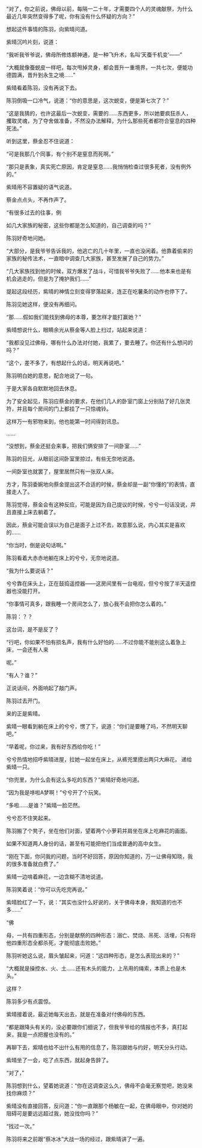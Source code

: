 “对了，你之前说，佛母以前，每隔一二十年，才需要四个人的灵魂献祭，为什么最近几年突然变得多了呢，你有没有什么怀疑的方向？”

想起这件事情的陈羽，向紫晴问道。

紫晴沉吟片刻，说道：

“我听我爷爷说，佛母所修炼额神通，是一种飞升术，名叫‘天蚕千机变’——”

“大概就像蚕蜕皮一样吧，每次甩掉灵身，都会晋升一重境界，一共七次，便能功德圆满，晋升到永生之境……”

紫晴看着陈羽，没有再说下去。

陈羽倒吸一口冷气，说道：“你的意思是，这次蜕变，便是第七次了？”

“这是我猜的，也许这最后一次蜕变，需要的……东西更多，所以她要疯狂杀人，攫取灵魂，为了夺舍做准备，不然没办法解释，为什么那些死者都符合窒息的四种死法。”

听到这里，蔡金忍不住说道：

“可是我那几个同事，有个别不是窒息而死啊。”

“那只是表象，真实死亡原因，肯定是窒息……我悄悄检查过很多死者，没有例外的。”

紫晴用不容置疑的语气说道。

蔡金点点头，不再作声了。

“有很多过去的往事，例

如几大家族的秘密，这些你都是怎么知道的，自己调查的吗？”

陈羽好奇地问她。

“大部分，是我爷爷告诉我的，他逃亡的几十年里，一直也没闲着。他靠着偷来的家族的秘传法术，一直暗中调查几大家族，甚至发展了自己的势力。”

“几大家族找到他的时候，双方爆发了战斗，可惜我爷爷失败了……他本来也是有机会逃走的，但是为了掩护我们……”

提起这段经历，紫晴的神情立刻变得寥落起来，连正在吃薯条的动作也停下了。

陈羽见她这样，便没有再细问。

“那……假如我们能找到佛母的本尊，要怎样才能打赢她？”

紫晴想说什么，眼睛余光从蔡金等人脸上扫过，站起来说道：

“我都没见过佛母，哪有什么办法对付她，我累了，要去睡了。你还有什么想问的吗？”

“这个，差不多了，有想起什么的话，明天再说吧。”

陈羽明白她的意思，配合地说了一句。

于是大家各自默默地回去休息。

为了安全起见，陈羽应蔡金的要求，在他们几人的卧室门窗上分别贴了好几张灵符，并且每个房间的门上都挂了一只惊魂铃。

这样万一有邪物来到，他也能第一时间得到讯息。

……

“没想到，蔡金还挺会来事，把我们俩安排了一间卧室……”

陈羽的目光，从眼前这间卧室里掠过，有些无奈地说道。

一间卧室也就罢了，屋里居然只有一张双人床。

方才，陈羽委婉地向蔡金提出这不合适的时候，蔡金却是一副“你懂的”的表情，直接走人了。

陈羽觉得，蔡金会有这种反应，可能是因为自己提议的时候，兮兮一句话没说，并且直接上床去躺着了。

因此，蔡金可能会误以为自己是面子上过不去，故意那么说，内心其实是喜欢的……

“你当时，倒是说句话啊。”

陈羽看着大赤赤地躺在床上的兮兮，无奈地说道。

“我为什么要说话？”

兮兮靠在床头上，正在鼓捣遥控器——这房间里有一台电视，但兮兮按了半天遥控器也没能打开。

“你事情可真多，跟我睡一个房间怎么了，放心我不会把你怎么着的。”

陈羽：？？

这台词，是不是反了？

“行吧，你如果不怕有损名声，我有什么好怕的……不过你能不能别这么着急上床，一会还有人来

呢。”

“有人？谁？”

正说话间，外面响起了敲门声。

陈羽过去开门。

来的正是紫晴。

紫晴一眼看到躺在床上的兮兮，愣了下，说道：“你们是要睡了吗，不然明天聊吧。”

“早着呢，你过来，我有好东西给你吃！”

兮兮热情地招呼紫晴进屋，拉她一起坐在床上，从裤兜里摸出两只大麻花， 递给紫晴一只。

“你兜里，为什么会有这么多吃的东西？”紫晴好奇地问道。

“因为我是哆啦A梦啊！”兮兮开了个玩笑。

“多啦……是谁？”紫晴一脸茫然。

兮兮忍不住笑起来。

陈羽搬了个凳子，坐在他们对面，望着两个小萝莉并肩坐在床上吃麻花的画面。

如果不知道两人身份的话，甚至有可能把他们当成普通的高中女生。

“刚在下面，你问我的问题，当时不好回答，原因你知道的，万一让佛母知晓，我的很多准备就白费了。”

紫晴一边啃着麻花，一边含糊不清地说道。

陈羽笑着说：“你可以先吃完再说。”

紫晴脸红了一下，说：“其实也没什么好说的，关于佛母本身，我知道的也不多……”

“佛

母，一共有四重形态，分别是献祭的四种形态：溺亡、焚烧、吊死、活埋，只有将他四重形态全都杀死，才能彻底击败她。”

陈羽听她这么说，眉头皱起来，问道：“这四种形态，是怎么表现出来的？”

“大概就是操控水、火、土……还有木头的能力，上吊用的绳索，本质上也是木头。”

这样？

陈羽多少有点震惊。

紫晴接着说，最近她每天出去，就是在准备对付佛母的东西。

“都是跟降头有关的，没必要跟你们细说了，但我爷爷给的情报也不多，真打起来，我是一点把握也没有的。”

再聊下去，紫晴也给不出什么有用的信息了，陈羽跟她与约好，明天分头行动。

紫晴坐了一会，吃了点东西，就起身告辞了。

“对了，”

陈羽想到什么，望着她说道：“你在这调查这么久，佛母不会毫无察觉吧，她没来找你麻烦？”

紫晴没有直接回答，反问道：“你一直跟那个杨敏在一起，在佛母眼中，你对她的阻碍可是要远远超过我，她没找你吗？”

“找过一次。”

陈羽将来之前跟“蔡冰冰”大战一场的经过，跟紫晴讲了一遍。
